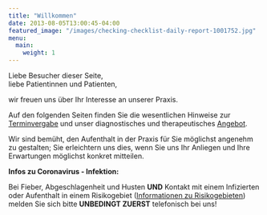 ```yaml
---
title: "Willkommen"
date: 2013-08-05T13:00:45-04:00
featured_image: "/images/checking-checklist-daily-report-1001752.jpg"
menu:
  main:
    weight: 1
---
```


Liebe Besucher dieser Seite,<br />liebe Patientinnen und Patienten,

wir freuen uns über Ihr Interesse an unserer Praxis. 

Auf den folgenden Seiten finden Sie die wesentlichen Hinweise zur [Terminvergabe](./kontakt) und unser diagnostisches und therapeutisches [Angebot](./leistungen).

Wir sind bemüht, den Aufenthalt in der Praxis für Sie möglichst angenehm zu gestalten; Sie erleichtern uns dies, wenn Sie uns Ihr Anliegen und Ihre Erwartungen möglichst konkret mitteilen.

__Infos zu Coronavirus - Infektion:__ 

Bei Fieber, Abgeschlagenheit und Husten __UND__ Kontakt mit einem Infizierten oder 
Aufenthalt in einem Risikogebiet ([Informationen zu Risikogebieten](https://www.rki.de/DE/Content/InfAZ/N/Neuartiges_Coronavirus/Risikogebiete.html))
melden Sie sich bitte __UNBEDINGT ZUERST__ telefonisch bei uns!
